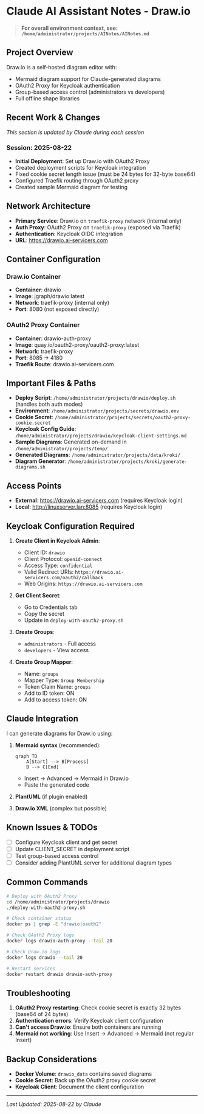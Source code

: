 # Claude AI Assistant Notes - Draw.io

> **For overall environment context, see: `/home/administrator/projects/AINotes/AINotes.md`**

## Project Overview
Draw.io is a self-hosted diagram editor with:
- Mermaid diagram support for Claude-generated diagrams
- OAuth2 Proxy for Keycloak authentication
- Group-based access control (administrators vs developers)
- Full offline shape libraries

## Recent Work & Changes
_This section is updated by Claude during each session_

### Session: 2025-08-22
- **Initial Deployment**: Set up Draw.io with OAuth2 Proxy
- Created deployment scripts for Keycloak integration
- Fixed cookie secret length issue (must be 24 bytes for 32-byte base64)
- Configured Traefik routing through OAuth2 proxy
- Created sample Mermaid diagram for testing

## Network Architecture
- **Primary Service**: Draw.io on `traefik-proxy` network (internal only)
- **Auth Proxy**: OAuth2 Proxy on `traefik-proxy` (exposed via Traefik)
- **Authentication**: Keycloak OIDC integration
- **URL**: https://drawio.ai-servicers.com

## Container Configuration
### Draw.io Container
- **Container**: drawio
- **Image**: jgraph/drawio:latest
- **Network**: traefik-proxy (internal only)
- **Port**: 8080 (not exposed directly)

### OAuth2 Proxy Container
- **Container**: drawio-auth-proxy
- **Image**: quay.io/oauth2-proxy/oauth2-proxy:latest
- **Network**: traefik-proxy
- **Port**: 8085 → 4180
- **Traefik Route**: drawio.ai-servicers.com

## Important Files & Paths
- **Deploy Script**: `/home/administrator/projects/drawio/deploy.sh` (handles both auth modes)
- **Environment**: `/home/administrator/projects/secrets/drawio.env`
- **Cookie Secret**: `/home/administrator/projects/secrets/oauth2-proxy-cookie.secret`
- **Keycloak Config Guide**: `/home/administrator/projects/drawio/keycloak-client-settings.md`
- **Sample Diagrams**: Generated on-demand in `/home/administrator/projects/temp/`
- **Generated Diagrams**: `/home/administrator/projects/data/kroki/`
- **Diagram Generator**: `/home/administrator/projects/kroki/generate-diagrams.sh`

## Access Points
- **External**: https://drawio.ai-servicers.com (requires Keycloak login)
- **Local**: http://linuxserver.lan:8085 (requires Keycloak login)

## Keycloak Configuration Required
1. **Create Client in Keycloak Admin**:
   - Client ID: `drawio`
   - Client Protocol: `openid-connect`
   - Access Type: `confidential`
   - Valid Redirect URIs: `https://drawio.ai-servicers.com/oauth2/callback`
   - Web Origins: `https://drawio.ai-servicers.com`

2. **Get Client Secret**:
   - Go to Credentials tab
   - Copy the secret
   - Update in `deploy-with-oauth2-proxy.sh`

3. **Create Groups**:
   - `administrators` - Full access
   - `developers` - View access

4. **Create Group Mapper**:
   - Name: `groups`
   - Mapper Type: `Group Membership`
   - Token Claim Name: `groups`
   - Add to ID token: ON
   - Add to access token: ON

## Claude Integration
I can generate diagrams for Draw.io using:
1. **Mermaid syntax** (recommended):
   ```mermaid
   graph TD
       A[Start] --> B[Process]
       B --> C[End]
   ```
   - Insert → Advanced → Mermaid in Draw.io
   - Paste the generated code

2. **PlantUML** (if plugin enabled)
3. **Draw.io XML** (complex but possible)

## Known Issues & TODOs
- [ ] Configure Keycloak client and get secret
- [ ] Update CLIENT_SECRET in deployment script
- [ ] Test group-based access control
- [ ] Consider adding PlantUML server for additional diagram types

## Common Commands
```bash
# Deploy with OAuth2 Proxy
cd /home/administrator/projects/drawio
./deploy-with-oauth2-proxy.sh

# Check container status
docker ps | grep -E "drawio|oauth2"

# Check OAuth2 Proxy logs
docker logs drawio-auth-proxy --tail 20

# Check Draw.io logs
docker logs drawio --tail 20

# Restart services
docker restart drawio drawio-auth-proxy
```

## Troubleshooting
1. **OAuth2 Proxy restarting**: Check cookie secret is exactly 32 bytes (base64 of 24 bytes)
2. **Authentication errors**: Verify Keycloak client configuration
3. **Can't access Draw.io**: Ensure both containers are running
4. **Mermaid not working**: Use Insert → Advanced → Mermaid (not regular Insert)

## Backup Considerations
- **Docker Volume**: `drawio_data` contains saved diagrams
- **Cookie Secret**: Back up the OAuth2 proxy cookie secret
- **Keycloak Client**: Document the client configuration

---
*Last Updated: 2025-08-22 by Claude*